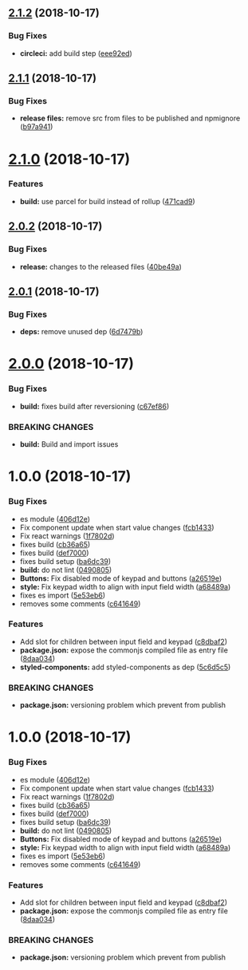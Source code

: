 ## [2.1.2](https://github.com/tillhub/numpad/compare/v2.1.1...v2.1.2) (2018-10-17)


### Bug Fixes

* **circleci:** add build step ([eee92ed](https://github.com/tillhub/numpad/commit/eee92ed))

## [2.1.1](https://github.com/tillhub/numpad/compare/v2.1.0...v2.1.1) (2018-10-17)


### Bug Fixes

* **release files:** remove src from files to be published and npmignore ([b97a941](https://github.com/tillhub/numpad/commit/b97a941))

# [2.1.0](https://github.com/tillhub/numpad/compare/v2.0.2...v2.1.0) (2018-10-17)


### Features

* **build:** use parcel for build instead of rollup ([471cad9](https://github.com/tillhub/numpad/commit/471cad9))

## [2.0.2](https://github.com/tillhub/numpad/compare/v2.0.1...v2.0.2) (2018-10-17)


### Bug Fixes

* **release:** changes to the released files ([40be49a](https://github.com/tillhub/numpad/commit/40be49a))

## [2.0.1](https://github.com/tillhub/numpad/compare/v2.0.0...v2.0.1) (2018-10-17)


### Bug Fixes

* **deps:** remove unused dep ([6d7479b](https://github.com/tillhub/numpad/commit/6d7479b))

# [2.0.0](https://github.com/tillhub/numpad/compare/v1.2.0...v2.0.0) (2018-10-17)


### Bug Fixes

* **build:** fixes build after reversioning ([c67ef86](https://github.com/tillhub/numpad/commit/c67ef86))


### BREAKING CHANGES

* **build:** Build and import issues

# 1.0.0 (2018-10-17)


### Bug Fixes

* es module ([406d12e](https://github.com/tillhub/numpad/commit/406d12e))
* Fix component update when start value changes ([fcb1433](https://github.com/tillhub/numpad/commit/fcb1433))
* Fix react warnings ([1f7802d](https://github.com/tillhub/numpad/commit/1f7802d))
* fixes build ([cb36a65](https://github.com/tillhub/numpad/commit/cb36a65))
* fixes build ([def7000](https://github.com/tillhub/numpad/commit/def7000))
* fixes build setup ([ba6dc39](https://github.com/tillhub/numpad/commit/ba6dc39))
* **build:** do not lint ([0490805](https://github.com/tillhub/numpad/commit/0490805))
* **Buttons:** Fix disabled mode of keypad and buttons ([a26519e](https://github.com/tillhub/numpad/commit/a26519e))
* **style:** Fix keypad width to align with input field width ([a68489a](https://github.com/tillhub/numpad/commit/a68489a))
* fixes es import ([5e53eb6](https://github.com/tillhub/numpad/commit/5e53eb6))
* removes some comments ([c641649](https://github.com/tillhub/numpad/commit/c641649))


### Features

* Add slot for children between input field and keypad ([c8dbaf2](https://github.com/tillhub/numpad/commit/c8dbaf2))
* **package.json:** expose the commonjs compiled file as entry file ([8daa034](https://github.com/tillhub/numpad/commit/8daa034))
* **styled-components:** add styled-components as dep ([5c6d5c5](https://github.com/tillhub/numpad/commit/5c6d5c5))


### BREAKING CHANGES

* **package.json:** versioning problem which prevent from publish

# 1.0.0 (2018-10-17)


### Bug Fixes

* es module ([406d12e](https://github.com/tillhub/numpad/commit/406d12e))
* Fix component update when start value changes ([fcb1433](https://github.com/tillhub/numpad/commit/fcb1433))
* Fix react warnings ([1f7802d](https://github.com/tillhub/numpad/commit/1f7802d))
* fixes build ([cb36a65](https://github.com/tillhub/numpad/commit/cb36a65))
* fixes build ([def7000](https://github.com/tillhub/numpad/commit/def7000))
* fixes build setup ([ba6dc39](https://github.com/tillhub/numpad/commit/ba6dc39))
* **build:** do not lint ([0490805](https://github.com/tillhub/numpad/commit/0490805))
* **Buttons:** Fix disabled mode of keypad and buttons ([a26519e](https://github.com/tillhub/numpad/commit/a26519e))
* **style:** Fix keypad width to align with input field width ([a68489a](https://github.com/tillhub/numpad/commit/a68489a))
* fixes es import ([5e53eb6](https://github.com/tillhub/numpad/commit/5e53eb6))
* removes some comments ([c641649](https://github.com/tillhub/numpad/commit/c641649))


### Features

* Add slot for children between input field and keypad ([c8dbaf2](https://github.com/tillhub/numpad/commit/c8dbaf2))
* **package.json:** expose the commonjs compiled file as entry file ([8daa034](https://github.com/tillhub/numpad/commit/8daa034))


### BREAKING CHANGES

* **package.json:** versioning problem which prevent from publish
